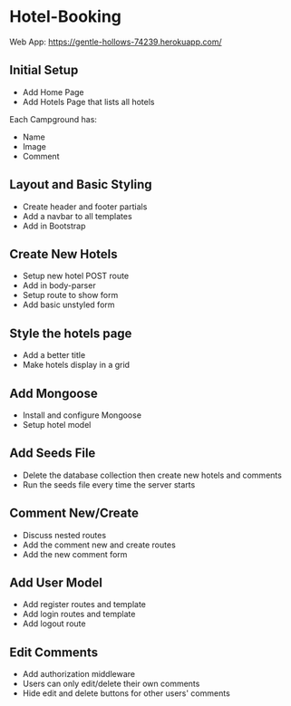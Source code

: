 # Hotel-Booking
Web App: https://gentle-hollows-74239.herokuapp.com/

## Initial Setup
* Add Home Page
* Add Hotels Page that lists all hotels

Each Campground has:
* Name
* Image
* Comment
  
## Layout and Basic Styling
* Create header and footer partials
* Add a navbar to all templates
* Add in Bootstrap

## Create New Hotels
* Setup new hotel POST route
* Add in body-parser
* Setup route to show form
* Add basic unstyled form

## Style the hotels page
* Add a better title
* Make hotels display in a grid

## Add Mongoose
* Install and configure Mongoose
* Setup hotel model

## Add Seeds File
* Delete the database collection then create new hotels and comments
* Run the seeds file every time the server starts

## Comment New/Create
* Discuss nested routes
* Add the comment new and create routes
* Add the new comment form

## Add User Model
* Add register routes and template
* Add login routes and template
* Add logout route

## Edit Comments
* Add authorization middleware
* Users can only edit/delete their own comments
* Hide edit and delete buttons for other users' comments


